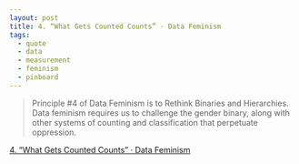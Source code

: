 ```yaml
---
layout: post
title: 4. “What Gets Counted Counts” · Data Feminism
tags:
  - quote
  - data
  - measurement
  - feminism
  - pinboard
---
```


<blockquote>Principle #4 of Data Feminism is to Rethink Binaries and Hierarchies. Data feminism requires us to challenge the gender binary, along with other systems of counting and classification that perpetuate oppression.</blockquote>

<a href="https://data-feminism.mitpress.mit.edu/pub/h1w0nbqp/release/2">4. “What Gets Counted Counts” · Data Feminism</a>
